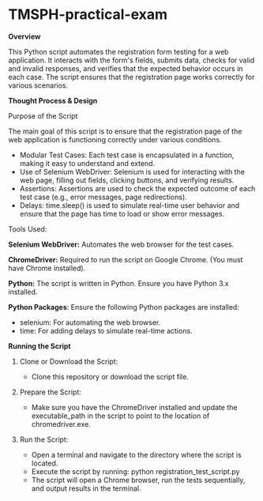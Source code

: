 # TMSPH-practical-exam

**Overview**

This Python script automates the registration form testing for a web application. It interacts with the form's fields, submits data, checks for valid and invalid responses, and verifies that the expected behavior occurs in each case. The script ensures that the registration page works correctly for various scenarios.


**Thought Process & Design**

Purpose of the Script

The main goal of this script is to ensure that the registration page of the web application is functioning correctly under various conditions.

- Modular Test Cases: Each test case is encapsulated in a function, making it easy to understand and extend.
- Use of Selenium WebDriver: Selenium is used for interacting with the web page, filling out fields, clicking buttons, and verifying results.
- Assertions: Assertions are used to check the expected outcome of each test case (e.g., error messages, page redirections).
- Delays: time.sleep() is used to simulate real-time user behavior and ensure that the page has time to load or show error messages.
 

Tools Used: 

**Selenium WebDriver:** Automates the web browser for the test cases.

**ChromeDriver:** Required to run the script on Google Chrome. (You must have Chrome installed).

**Python:** The script is written in Python. Ensure you have Python 3.x installed.

**Python Packages**: Ensure the following Python packages are installed:
- selenium: For automating the web browser.
- time: For adding delays to simulate real-time actions.


**Running the Script**

1. Clone or Download the Script:

   - Clone this repository or download the script file.
     
2. Prepare the Script:

   - Make sure you have the ChromeDriver installed and update the executable_path in the script to point to the location of chromedriver.exe.

3. Run the Script:

   - Open a terminal and navigate to the directory where the script is located.
   - Execute the script by running: python registration_test_script.py
   - The script will open a Chrome browser, run the tests sequentially, and output results in the terminal.
